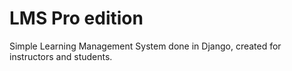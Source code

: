 # LMS Pro edition

Simple Learning Management System done in Django, created for instructors and students.



